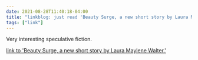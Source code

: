 ```yaml
---
date: 2021-08-28T11:40:18-04:00
title: "linkblog: just read 'Beauty Surge, a new short story by Laura Maylene Walter.'"
tags: ["link"]
---
```

Very interesting speculative fiction.
 
[link to 'Beauty Surge, a new short story by Laura Maylene Walter.'](https://slate.com/technology/2021/08/beauty-surge-laura-maylene-walter-short-story.html?via=rss)
